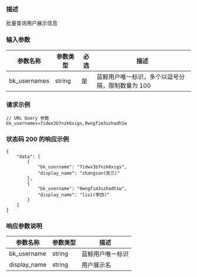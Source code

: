 ### 描述

批量查询用户展示信息

### 输入参数

| 参数名称         | 参数类型   | 必选 | 描述                         |
|--------------|--------|----|----------------------------|
| bk_usernames | string | 是  | 蓝鲸用户唯一标识，多个以逗号分隔，限制数量为 100 |

### 请求示例

```
// URL Query 参数
bk_usernames=7idwx3b7nzk6xigs,0wngfim3uzhadh1w
```

### 状态码 200 的响应示例

```json5
{
    "data": [
        {
            "bk_username": "7idwx3b7nzk6xigs",
            "display_name": "zhangsan(张三)"
        },
        {
            "bk_username": "0wngfim3uzhadh1w",
            "display_name": "lisi(李四)"
        }
    ]
}
```

### 响应参数说明

| 参数名称         | 参数类型   | 描述       |
|--------------|--------|----------|
| bk_username  | string | 蓝鲸用户唯一标识 |
| display_name | string | 用户展示名    |
